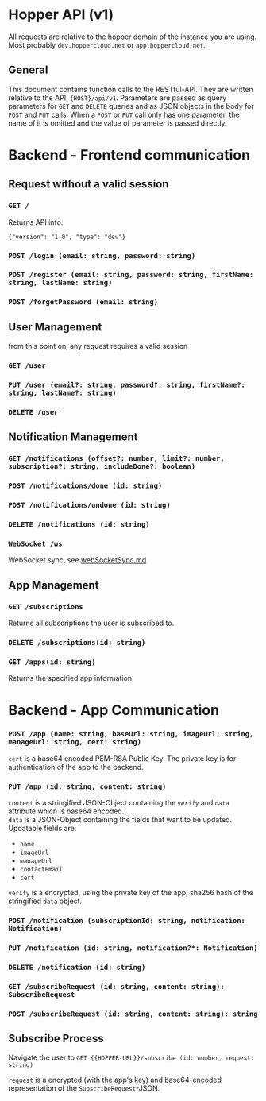 # Hopper API (v1)
All requests are relative to the hopper domain of the instance you are using. Most probably `dev.hoppercloud.net` or `app.hoppercloud.net`.

## General
This document contains function calls to the RESTful-API. They are written relative to the API: `{HOST}/api/v1`. Parameters are passed as query parameters for `GET` and `DELETE` queries and as JSON objects in the body for `POST` and `PUT` calls. When a `POST` or `PUT` call only has one parameter, the name of it is omitted and the value of parameter is passed directly.

# Backend - Frontend communication

## Request without a valid session

### `GET /` 
Returns API info.

`{"version": "1.0", "type": "dev"}`

### `POST /login (email: string, password: string)`
### `POST /register (email: string, password: string, firstName: string, lastName: string)`
### `POST /forgetPassword (email: string)`
## User Management
from this point on, any request requires a valid session

### `GET /user`
### `PUT /user (email?: string, password?: string, firstName?: string, lastName?: string)`
### `DELETE /user`

## Notification Management
### `GET /notifications (offset?: number, limit?: number, subscription?: string, includeDone?: boolean)`
### `POST /notifications/done (id: string)` 
### `POST /notifications/undone (id: string)`
### `DELETE /notifications (id: string)`

### `WebSocket /ws`
WebSocket sync, see [webSocketSync.md](./webSocketSync.md)
## App Management
### `GET /subscriptions`
Returns all subscriptions the user is subscribed to.

### `DELETE /subscriptions(id: string)`

### `GET /apps(id: string)`
Returns the specified app information.

# Backend - App Communication

### `POST /app (name: string, baseUrl: string, imageUrl: string, manageUrl: string, cert: string)` 
`cert` is a base64 encoded PEM-RSA Public Key. The private key is for authentication of the app to the backend.

### `PUT /app (id: string, content: string)`  
`content` is a stringified JSON-Object containing the `verify` and `data` attribute which is base64 encoded.   
`data` is a JSON-Object containing the fields that want to be updated. Updatable fields are:
  - `name`
  - `imageUrl`
  - `manageUrl`
  - `contactEmail`
  - `cert` 
  
`verify` is a encrypted, using the private key of the app, sha256 hash of the stringified `data` object.

### `POST /notification (subscriptionId: string, notification: Notification)`
### `PUT /notification (id: string, notification?*: Notification)`
### `DELETE /notification (id: string)`

### `GET /subscribeRequest (id: string, content: string): SubscribeRequest`
### `POST /subscribeRequest (id: string, content: string): string`

## Subscribe Process
Navigate the user to `GET {{HOPPER-URL}}/subscribe (id: number, request: string)`

`request` is a encrypted (with the app's key) and base64-encoded representation of the `SubscribeRequest`-JSON.
